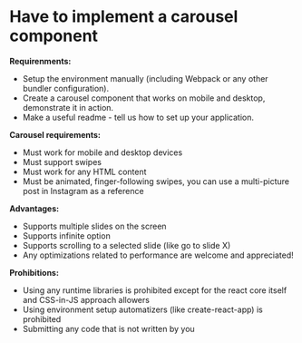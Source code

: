 # Have to implement a carousel component

**Requirenments:**

- Setup the environment manually (including Webpack or any other bundler configuration).
- Create a carousel component that works on mobile and desktop, demonstrate it in action.
- Make a useful readme - tell us how to set up your application.

**Carousel requirements:**

- Must work for mobile and desktop devices
- Must support swipes
- Must work for any HTML content
- Must be animated, finger-following swipes, you can use a multi-picture post in Instagram as a reference

**Advantages:**

- Supports multiple slides on the screen
- Supports infinite option
- Supports scrolling to a selected slide (like go to slide X)
- Any optimizations related to performance are welcome and appreciated!

**Prohibitions:**

- Using any runtime libraries is prohibited except for the react core itself and CSS-in-JS approach allowers
- Using environment setup automatizers (like create-react-app) is prohibited
- Submitting any code that is not written by you
